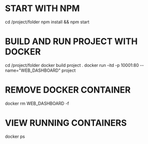 # START WITH NPM

cd /project/folder
npm install && npm start
# BUILD AND RUN PROJECT WITH DOCKER

cd /project/folder
docker build project .
docker run -itd -p 10001:80 --name="WEB_DASHBOARD" project

# REMOVE DOCKER CONTAINER

docker rm WEB_DASHBOARD -f

# VIEW RUNNING CONTAINERS

docker ps

